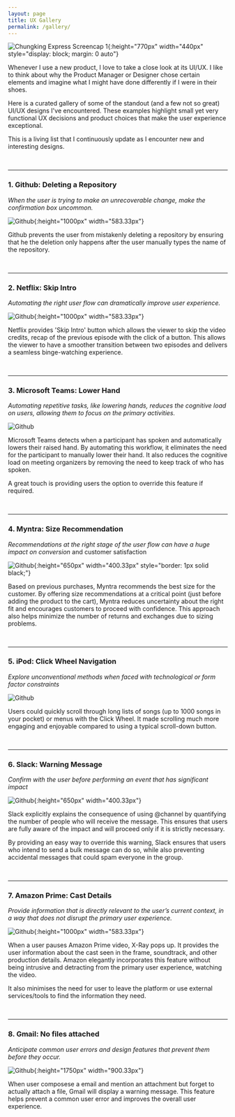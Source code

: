 ```yaml
---
layout: page
title: UX Gallery
permalink: /gallery/
---
```


![Chungking Express Screencap 1]({{site.baseurl}}/assets/images/sample_portfolio/cookies.png){:height="770px" width="440px" style="display: block; margin: 0 auto"}



Whenever I use a new product, I love to take a close look at its UI/UX. I like to think about why the Product Manager or Designer chose certain elements and imagine what I might have done differently if I were in their shoes.

Here is a curated gallery of some of the standout (and a few not so great) UI/UX designs I've encountered. These examples highlight small yet very functional UX decisions and product choices that make the user experience exceptional.

This is a living list that I continuously update as I encounter new and interesting designs. 

<br>

------



### 1. **Github:** Deleting a Repository

*When the user is trying to make an unrecoverable change, make the confirmation box uncommon.* 

![Github]({{site.baseurl}}/assets/gallery/github.png){:height="1000px" width="583.33px"}

Github prevents the user from mistakenly deleting a repository by ensuring  that he the deletion only happens after the user manually types the name of the repository.

<br>

------



### 2. **Netflix:** Skip Intro

*Automating the right user flow can dramatically improve user experience.* 

![Github]({{site.baseurl}}/assets/gallery/netflix.jpg){:height="1000px" width="583.33px"}

Netflix provides 'Skip Intro' button which allows the viewer to skip the video credits, recap of the previous episode with the click of a button. This allows the viewer to have a smoother transition between two episodes and delivers a seamless binge-watching experience.

<br>

------



### 3. **Microsoft Teams:** Lower Hand

*Automating repetitive tasks, like lowering hands, reduces the cognitive load on users, allowing them to focus on the primary activities.* 

![Github]({{site.baseurl}}/assets/gallery/teamshand.png)

Microsoft Teams detects when a participant has spoken and automatically lowers their raised hand. By automating this workflow, it eliminates the need for the participant to manually lower their hand. It also reduces the cognitive load on meeting organizers by removing the need to keep track of who has spoken.

 A great touch is providing users the option to override this feature if required.



<br>

------



### 4. **Myntra:** Size Recommendation

*Recommendations at the right stage of the user flow can have a huge impact on conversion* and customer satisfaction

![Github]({{site.baseurl}}/assets/gallery/myntra.png){:height="650px" width="400.33px" style="border: 1px solid black;"}

Based on previous purchases, Myntra recommends the best size for the customer. By offering size recommendations at a critical point (just before adding the product to the cart), Myntra reduces uncertainty about the right fit and encourages customers to proceed with confidence. This approach also helps minimize the number of returns and exchanges due to sizing problems.

<br>

------



### 5. **iPod:** Click Wheel Navigation

*Explore unconventional methods when faced with technological or form factor constraints* 

![Github]({{site.baseurl}}/assets/gallery/ipod.gif)

Users could quickly scroll through long lists of songs (up to 1000 songs in your pocket) or menus with the Click Wheel. It made scrolling much more engaging and enjoyable compared to using a typical scroll-down button.



<br>

------



### 6. **Slack:** Warning Message

*Confirm with the user before performing an event that has significant impact* 

![Github]({{site.baseurl}}/assets/gallery/slack.jpg){:height="650px" width="400.33px"}

Slack explicitly explains the consequence of using @channel by quantifying the number of people who will receive the message. This ensures that users are fully aware of the impact and will proceed only if it is strictly necessary.

By providing an easy way to override this warning, Slack ensures that users who intend to send a bulk message can do so, while also preventing accidental messages that could spam everyone in the group.

<br>

------



### 7. **Amazon Prime:** Cast Details

*Provide information that is directly relevant to the user’s current context, in a way that does not disrupt the primary user experience.* 

![Github]({{site.baseurl}}/assets/gallery/starwars.png){:height="1000px" width="583.33px"}

When a user pauses Amazon Prime video, X-Ray pops up. It provides the user information about the cast seen in the frame, soundtrack, and other production details. Amazon elegantly incorporates this feature without being intrusive and detracting from the primary user experience, watching the video. 

It also minimises the need for user to leave the platform or use external services/tools to find the information they need.

<br>

------



### 8. **Gmail:** No files attached

*Anticipate common user errors and design features that prevent them before they occur.*

![Github]({{site.baseurl}}/assets/gallery/gmail.png){:height="1750px" width="900.33px"}

When user composese a email and mention an attachment but forget to actually attach a file, Gmail will display a warning message. This feature helps prevent a common user error and improves the overall user experience.

### 
